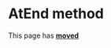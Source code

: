 # AtEnd method #

This page has [**moved**](https://lib-docs.delphidabbler.com/ShellFolders/2/API/TPJSpecialFolderEnum-AtEnd)